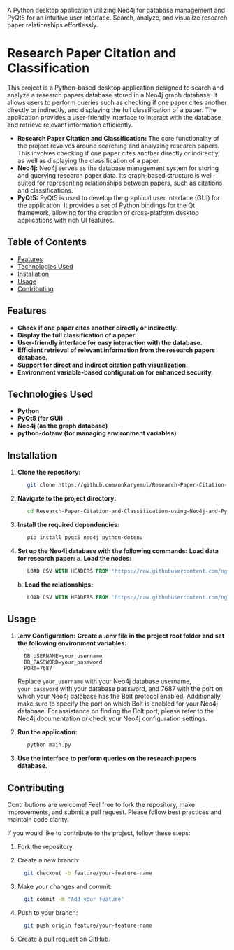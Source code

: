 A Python desktop application utilizing Neo4j for database management and PyQt5 for an intuitive user interface. Search, analyze, and visualize research paper relationships effortlessly.


# Research Paper Citation and Classification

This project is a Python-based desktop application designed to search and analyze a research papers database stored in a Neo4j graph database. It allows users to perform queries such as checking if one paper cites another directly or indirectly, and displaying the full classification of a paper. The application provides a user-friendly interface to interact with the database and retrieve relevant information efficiently.

- **Research Paper Citation and Classification:** The core functionality of the project revolves around searching and analyzing research papers. This involves checking if one paper cites another directly or indirectly, as well as displaying the classification of a paper.
- **Neo4j:** Neo4j serves as the database management system for storing and querying research paper data. Its graph-based structure is well-suited for representing relationships between papers, such as citations and classifications.
- **PyQt5:** PyQt5 is used to develop the graphical user interface (GUI) for the application. It provides a set of Python bindings for the Qt framework, allowing for the creation of cross-platform desktop applications with rich UI features.


## Table of Contents

- [Features](#features)
- [Technologies Used](#technologies-used)
- [Installation](#installation)
- [Usage](#usage)
- [Contributing](#contributing)

## Features

- **Check if one paper cites another directly or indirectly.**
- **Display the full classification of a paper.**
- **User-friendly interface for easy interaction with the database.**
- **Efficient retrieval of relevant information from the research papers database.**
- **Support for direct and indirect citation path visualization.**
- **Environment variable-based configuration for enhanced security.**


## Technologies Used

- **Python**
- **PyQt5 (for GUI)**
- **Neo4j (as the graph database)**
- **python-dotenv (for managing environment variables)**


## Installation

1. **Clone the repository:**

   ```bash
      git clone https://github.com/onkaryemul/Research-Paper-Citation-and-Classification-using-Neo4j-and-PyQt5.git
   ```

2. **Navigate to the project directory:**

   ```bash
      cd Research-Paper-Citation-and-Classification-using-Neo4j-and-PyQt5
   ```
   
3. **Install the required dependencies:**
   
    ```bash
       pip install pyqt5 neo4j python-dotenv
    ```
   
4. **Set up the Neo4j database with the following commands:**
   **Load data for research paper:**
   a. **Load the nodes:**

      ```sql
         LOAD CSV WITH HEADERS FROM 'https://raw.githubusercontent.com/ngshya/datasets/master/cora/cora_content.csv' AS line FIELDTERMINATOR ',' CREATE (:Paper {id: line.paper_id, class: line.label})
      ```

   b. **Load the relationships:**

      ```sql
         LOAD CSV WITH HEADERS FROM 'https://raw.githubusercontent.com/ngshya/datasets/master/cora/cora_cites.csv' AS line FIELDTERMINATOR ',' MATCH (citing_paper:Paper {id: line.citing_paper_id}),(cited_paper:Paper {id: line.cited_paper_id}) CREATE (citing_paper)-[:CITES]->(cited_paper)
      ```

## Usage

1. **.env Configuration:**
   **Create a .env file in the project root folder and set the following environment variables:**
      
    ```env
      DB_USERNAME=your_username
      DB_PASSWORD=your_password
      PORT=7687
    ```
    
    Replace `your_username` with your Neo4j database username, `your_password` with your database password, and 7687 with the port on which your Neo4j database has the Bolt protocol enabled.
    Additionally, make sure to specify the port on which Bolt is enabled for your Neo4j database. For assistance on finding the Bolt port, please refer to the Neo4j documentation or check your Neo4j configuration settings.
   
2. **Run the application:**

    ```bash
       python main.py
    ```

3. **Use the interface to perform queries on the research papers database.**


## Contributing

Contributions are welcome! Feel free to fork the repository, make improvements, and submit a pull request. Please follow best practices and maintain code clarity.

If you would like to contribute to the project, follow these steps:

1. Fork the repository.

2. Create a new branch:

   ```bash
     git checkout -b feature/your-feature-name
   ```
   
3. Make your changes and commit:

   ```bash
     git commit -m "Add your feature"
   ```

4. Push to your branch:

   ```bash
     git push origin feature/your-feature-name
   ```
   
5. Create a pull request on GitHub.

